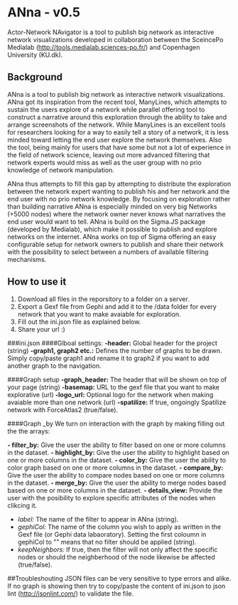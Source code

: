 # ANna - v0.5
Actor-Network NAvigator is a tool to publish big network as interactive network visualizations developed in collaboration between the SceincePo Medialab (http://tools.medialab.sciences-po.fr/) and Copenhagen University (KU.dk).

## Background

ANna is a tool to publish big network as interactive network visualizations. ANna got its inspiration from the recent tool, ManyLines, which attempts to sustain the users explore of a network while parallel offering tool to construct a narrative around this exploration through the ability to take and arrange screenshots of the network.  While ManyLines is an excellent tools for researchers looking for a way to easily tell a story of a network, it is less minded toward letting the end user explore the network themselves. Also the tool, being mainly for users that have some but not a lot of experience in the field of network science, leaving  out more advanced filtering that network experts would miss as well as the user group with no prio knowledge of network manipulation.

ANna thus attempts to fill this gap by attempting to distribute the exploration between the network expert wanting to publish his and her network and the end user with no prio network knowledge. By focusing on exploration rather than building narrative ANna is especially minded on very big Networks (+5000 nodes) where the network owner never knows what narratives the end user would want to tell. ANna is build on the Sigma.JS package (developed by Medialab), which make it possible to publish and explore networks on the internet. ANna works on top of Sigma offering an easy configurable setup for network owners to publish and share their network with the possibility to select between a numbers of available filtering mechanisms. 


## How to use it

1) Download all files in the reporsitory to a folder on a server.
2) Export a Gexf file from Gephi and add it to the /data folder for every network that you want to make avaiable for exploration.
3) Fill out the ini.json file as explained below.
4) Share your url :)

###ini.json
####Glboal settings:
**-header:** Global header for the project (string)
**-graph1, graph2 etc.:** Defines the number of graphs to be drawn. Simply copy/paste graph1 and rename it to graph2 if you want to add another graph to the navigation. 

####Graph setup 
**-graph_header:** The header that will be shown on top of your page (string)
**-basemap:** URL to the gexf file that you want to make explorative (url)
**-logo_url:** Optional logo for the network when making avaiable more than one network (url)
**-spatilize:** If true, ongoingly Spatilize network with ForceAtlas2 (true/false).

####Graph _by
We turn on interaction with the graph by making filling out the the arrays:

**- filter_by:** Give the user the ability to filter based on one or more columns in the dataset.
**- highlight_by:** Give the user the ability to highlight based on one or more columns in the dataset.
**- color_by:** Give the user the ability to color graph based on one or more columns in the dataset.
**- compare_by:** Give the user the ability to compare nodes based on one or more columns in the dataset.
**- merge_by:** Give the user the ability to merge nodes based based on one or more columns in the dataset.
**- details_view:** Provide the user with the posibility to explore specific attributes of the nodes when clikcing it.

* *label:* The name of the filter to appear in ANna (string).
* *gephiCol:* The name of the column you wish to apply as written in the Gexf file (or Gephi data labaoratory). Setting the first coloumn in gephiCol to "" means that no filter should be applied (string). 
* *keepNeighbors:* If true, then the filter will not only affect the specific nodes or should the neighberhood of the node likewise be affected (true/false).


##Troubleshouting
JSON files can be very sensitive to type errors and alike. If no graph is showing then try to copy/paste the content of ini.json to json lint (http://jsonlint.com/) to validate the file.